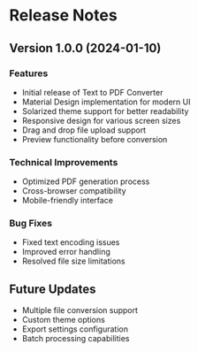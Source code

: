 # Release Notes

## Version 1.0.0 (2024-01-10)

### Features
- Initial release of Text to PDF Converter
- Material Design implementation for modern UI
- Solarized theme support for better readability
- Responsive design for various screen sizes
- Drag and drop file upload support
- Preview functionality before conversion

### Technical Improvements
- Optimized PDF generation process
- Cross-browser compatibility
- Mobile-friendly interface

### Bug Fixes
- Fixed text encoding issues
- Improved error handling
- Resolved file size limitations

## Future Updates
- Multiple file conversion support
- Custom theme options
- Export settings configuration
- Batch processing capabilities
